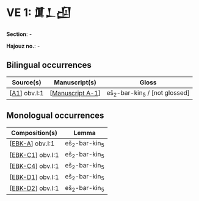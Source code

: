 # VE 1: 𒂠𒁇𒌺

**Section**: -

**Hajouz no.**: -
## Bilingual occurrences

| Source(s)      | Manuscript(s)      | Gloss                                              |
| -------------- | ------------------ | -------------------------------------------------- |
| [[A1]] obv.I:1 | [[Manuscript A-1]] | eš<sub>2</sub>-bar-kin<sub>5</sub> / [not glossed] |

## Monologual occurrences

| Composition(s)     | Lemma                              |
| ------------------ | ---------------------------------- |
| [[EBK-A]] obv.I:1  | eš<sub>2</sub>-bar-kin<sub>5</sub> |
| [[EBK-C1]] obv.I:1 | eš<sub>2</sub>-bar-kin<sub>5</sub> |
| [[EBK-C4]] obv.I:1 | eš<sub>2</sub>-bar-kin<sub>5</sub> |
| [[EBK-D1]] obv.I:1 | eš<sub>2</sub>-bar-kin<sub>5</sub> |
| [[EBK-D2]] obv.I:1 | eš<sub>2</sub>-bar-kin<sub>5</sub> |

[//begin]: # "Autogenerated link references for markdown compatibility"
[A1]: A1 "MEE 4, 1 = TM.75.G.3528"
[Manuscript A-1]: <Manuscript A-1> "Manuscript A-1"
[EBK-A]: EBK-A "MEE 4, 115 +"
[EBK-C1]: EBK-C1 "MEE 15 24 = TM.75.G.3043"
[EBK-C4]: EBK-C4 "MEE 15 27 = TM.75.G.3040+TM.75.G.3046"
[EBK-D1]: EBK-D1 "MEE 15 28 = TM.75.G.1304"
[EBK-D2]: EBK-D2 "MEE 15 29 = TM.75.G.2414"
[//end]: # "Autogenerated link references"